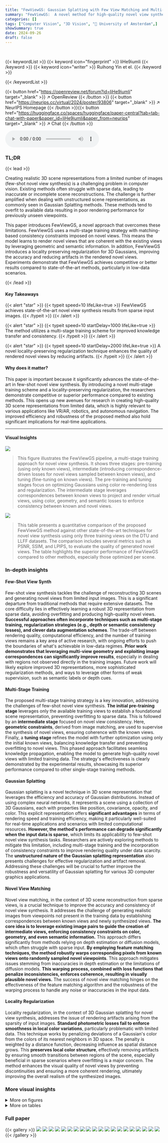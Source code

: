 ```yaml
---
title: "FewViewGS: Gaussian Splatting with Few View Matching and Multi-stage Training"
summary: "FewViewGS:  A novel method for high-quality novel view synthesis from sparse images using a multi-stage training scheme and a new locality-preserving regularization for 3D Gaussians."
categories: []
tags: ["Computer Vision", "3D Vision", "🏢 University of Amsterdam",]
showSummary: true
date: 2024-09-26
draft: false
---
```


<br>

{{< keywordList >}}
{{< keyword icon="fingerprint" >}} liHe9iumIi {{< /keyword >}}
{{< keyword icon="writer" >}} Ruihong Yin et el. {{< /keyword >}}
 
{{< /keywordList >}}

{{< button href="https://openreview.net/forum?id=liHe9iumIi" target="_blank" >}}
↗ OpenReview
{{< /button >}}
{{< button href="https://neurips.cc/virtual/2024/poster/93806" target="_blank" >}}
↗ NeurIPS Homepage
{{< /button >}}{{< button href="https://huggingface.co/spaces/huggingface/paper-central?tab=tab-chat-with-paper&paper_id=liHe9iumIi&paper_from=neurips" target="_blank" >}}
↗ Chat
{{< /button >}}



<audio controls>
    <source src="https://ai-paper-reviewer.com/liHe9iumIi/podcast.wav" type="audio/wav">
    Your browser does not support the audio element.
</audio>


### TL;DR


{{< lead >}}

Creating realistic 3D scene representations from a limited number of images (few-shot novel view synthesis) is a challenging problem in computer vision. Existing methods often struggle with sparse data, leading to inaccurate or incomplete scene reconstructions.  The challenge is further amplified when dealing with unstructured scene representations, as commonly seen in Gaussian Splatting methods.  These methods tend to overfit to available data resulting in poor rendering performance for previously unseen viewpoints. 

This paper introduces FewViewGS, a novel approach that overcomes these limitations. FewViewGS uses a multi-stage training strategy with matching-based consistency constraints imposed on novel views.  This means the model learns to render novel views that are coherent with the existing views by leveraging geometric and semantic information.  In addition, FewViewGS introduces a locality preserving regularization for 3D Gaussians, improving the accuracy and reducing artifacts in the rendered novel views. Experiments demonstrate that FewViewGS achieves competitive or better results compared to state-of-the-art methods, particularly in low-data scenarios.

{{< /lead >}}


#### Key Takeaways

{{< alert "star" >}}
{{< typeit speed=10 lifeLike=true >}} FewViewGS achieves state-of-the-art novel view synthesis results from sparse input images. {{< /typeit >}}
{{< /alert >}}

{{< alert "star" >}}
{{< typeit speed=10 startDelay=1000 lifeLike=true >}} The method utilizes a multi-stage training scheme for improved knowledge transfer and consistency. {{< /typeit >}}
{{< /alert >}}

{{< alert "star" >}}
{{< typeit speed=10 startDelay=2000 lifeLike=true >}} A novel locality-preserving regularization technique enhances the quality of rendered novel views by reducing artifacts. {{< /typeit >}}
{{< /alert >}}

#### Why does it matter?
This paper is important because it significantly advances the state-of-the-art in few-shot novel view synthesis. By introducing a novel multi-stage training scheme and a locality-preserving regularization, the researchers demonstrate competitive or superior performance compared to existing methods. This opens up new avenues for research in creating high-quality 3D scene representations from limited data, which is highly relevant to various applications like VR/AR, robotics, and autonomous navigation.  The improved efficiency and robustness of the proposed method also hold significant implications for real-time applications.

------
#### Visual Insights



![](https://ai-paper-reviewer.com/liHe9iumIi/figures_3_1.jpg)

> This figure illustrates the FewViewGS pipeline, a multi-stage training approach for novel view synthesis. It shows three stages: pre-training (using only known views), intermediate (introducing correspondence-driven losses for novel views sampled between known views), and tuning (fine-tuning on known views). The pre-training and tuning stages focus on optimizing Gaussians using color re-rendering loss and regularization. The intermediate stage leverages correspondences between known views to project and render virtual views, using color, geometry, and semantic losses to enforce consistency between known and novel views.





![](https://ai-paper-reviewer.com/liHe9iumIi/tables_7_1.jpg)

> This table presents a quantitative comparison of the proposed FewViewGS method against other state-of-the-art techniques for novel view synthesis using only three training views on the DTU and LLFF datasets.  The comparison includes several metrics such as PSNR, SSIM, and LPIPS, to evaluate the quality of generated novel views. The table highlights the superior performance of FewViewGS compared to other methods, especially those optimized per scene. 





### In-depth insights


#### Few-Shot View Synth
Few-shot view synthesis tackles the challenge of reconstructing 3D scenes and generating novel views from limited input images.  This is a significant departure from traditional methods that require extensive datasets.  The core difficulty lies in effectively learning a robust 3D representation from sparse data, avoiding overfitting and producing high-quality novel views.  **Successful approaches often incorporate techniques such as multi-stage training, regularization strategies (e.g., depth or semantic consistency losses), and clever data augmentation schemes**.  The trade-off between rendering quality, computational efficiency, and the number of training views remains a key area of active research, with ongoing efforts to push the boundaries of what's achievable in low-data regimes.  **Prior work demonstrates that leveraging multi-view geometry and exploiting image correspondences can significantly improve results**, especially in dealing with regions not observed directly in the training images.  Future work will likely explore improved 3D representations, more sophisticated regularization methods, and ways to leverage other forms of weak supervision, such as semantic labels or depth cues.

#### Multi-Stage Training
The proposed multi-stage training strategy is a key innovation, addressing the challenges of few-shot novel view synthesis.  **The initial pre-training stage** leverages only the available training views to establish a foundational scene representation, preventing overfitting to sparse data.  This is followed by an **intermediate stage** focused on novel view consistency.  Here,  **geometric constraints**, derived from image matching, are used to supervise the synthesis of novel views, ensuring coherence with the known views.  Finally, a **tuning stage** refines the model with further optimization using only the initial known views, balancing knowledge transfer and preventing overfitting to novel views. This phased approach facilitates seamless knowledge propagation, enabling the model to generate high-quality novel views with limited training data. The strategy's effectiveness is clearly demonstrated by the experimental results, showcasing its superior performance compared to other single-stage training methods.

#### Gaussian Splatting
Gaussian splatting is a novel technique in 3D scene representation that leverages the efficiency and accuracy of Gaussian distributions.  Instead of using complex neural networks, it represents a scene using a collection of 3D Gaussians, each with properties like position, covariance, opacity, and color.  This explicit representation offers **significant advantages** in terms of rendering speed and training efficiency, making it particularly well-suited for real-time applications and scenarios with limited computational resources.  **However, the method's performance can degrade significantly when the input data is sparse**, which limits its applicability to few-shot novel view synthesis tasks.  Researchers are actively exploring methods to mitigate this limitation, including multi-stage training and the incorporation of consistency constraints to improve rendering quality under data scarcity.  The **unstructured nature of the Gaussian splatting representation** also presents challenges for effective regularization and artifact removal.  Addressing these challenges will be crucial to further improve the robustness and versatility of Gaussian splatting for various 3D computer graphics applications.

#### Novel View Matching
Novel view matching, in the context of 3D scene reconstruction from sparse views, is a crucial technique to improve the accuracy and consistency of novel view synthesis. It addresses the challenge of generating realistic images from viewpoints not present in the training data by establishing correspondences between known views and newly synthesized views.  **The core idea is to leverage existing image pairs to guide the creation of intermediate views, enforcing consistency constraints on color, geometry, and even semantic information.** This approach differs significantly from methods relying on depth estimation or diffusion models, which often struggle with sparse input. **By employing feature matching techniques, the method robustly warps corresponding pixels from known views onto randomly sampled novel viewpoints**. This approach mitigates issues stemming from inaccuracies in depth estimation or the limitations of diffusion models. **This warping process, combined with loss functions that penalize inconsistencies, enforces coherence, resulting in visually plausible novel views.** The success of novel view matching hinges on the effectiveness of the feature matching algorithm and the robustness of the warping process to handle any noise or inaccuracies in the input data.

#### Locality Regularization
Locality regularization, in the context of 3D Gaussian splatting for novel view synthesis, addresses the issue of rendering artifacts arising from the sparsity of input images.  **Standard photometric losses fail to enforce smoothness in local color variations**, particularly problematic with limited data. This technique works by penalizing deviations of a Gaussian's color from the colors of its nearest neighbors in 3D space.  The penalty is weighted by a distance function, decreasing influence as spatial distance grows. This **preserves local color structure**, effectively removing artifacts by ensuring smooth transitions between regions of the scene, especially beneficial in sparse scenarios where overfitting is a major concern. The method enhances the visual quality of novel views by preventing discontinuities and ensuring a more coherent rendering, ultimately improving the overall realism of the synthesized images.


### More visual insights

<details>
<summary>More on figures
</summary>


![](https://ai-paper-reviewer.com/liHe9iumIi/figures_6_1.jpg)

> This figure displays a qualitative comparison of novel view synthesis results on the DTU and LLFF datasets using four different methods: 3DGS, RegNeRF, DNGaussian, and the proposed FewViewGS method.  Ground truth images are also shown for comparison. The results illustrate that FewViewGS produces sharper, more artifact-free images compared to the other methods, especially in challenging scenarios where other methods lead to blurred or distorted outputs.


![](https://ai-paper-reviewer.com/liHe9iumIi/figures_7_1.jpg)

> This figure shows a qualitative comparison of novel view synthesis results on the DTU and LLFF datasets using different methods: 3DGS, RegNeRF, DNGaussian, and the proposed FewViewGS method.  The results highlight that FewViewGS produces sharper, more artifact-free images compared to the other methods, particularly in areas with less supervision.


![](https://ai-paper-reviewer.com/liHe9iumIi/figures_13_1.jpg)

> This figure illustrates the multi-stage training process of the FewViewGS method.  It shows three stages: pre-training, intermediate, and tuning.  The pre-training and tuning stages optimize 3D Gaussians using only known views, focusing on color re-rendering loss and regularization. The intermediate stage leverages correspondences between training image pairs, warping them to novel views sampled between them. This stage applies color, geometry, and semantic losses to ensure consistency between novel and known views.


![](https://ai-paper-reviewer.com/liHe9iumIi/figures_14_1.jpg)

> This figure compares the qualitative results of novel view synthesis on the DTU and LLFF datasets using different methods, including RegNeRF, 3DGS, DNGaussian, and the proposed FewViewGS method.  It highlights that FewViewGS produces sharper and more artifact-free results than the other methods, addressing the limitations of RegNeRF's blurriness and artifacts in 3DGS and DNGaussian, especially in novel view generation.


![](https://ai-paper-reviewer.com/liHe9iumIi/figures_14_2.jpg)

> This figure shows the qualitative comparison of novel view synthesis results using different combinations of loss functions.  The first image shows results from the baseline 3D Gaussian Splatting (3DGS). Subsequent images show the improvements achieved by adding geometric consistency loss, then color consistency loss, and finally semantic consistency loss. The last image shows the ground truth. The improvements in visual quality are evident as more loss terms are incorporated, demonstrating the effectiveness of the multi-view consistency constraint in enhancing the realism and coherence of the synthesized novel views.


![](https://ai-paper-reviewer.com/liHe9iumIi/figures_14_3.jpg)

> This figure compares the visual results of novel view synthesis using different feature networks for semantic loss in FewViewGS.  It demonstrates the impact of the choice of feature extractor on the final image quality, showing results with CLIP, DINOv2, and VGG16 features, and comparing these to the ground truth (GT) and the baseline 3DGS method.


![](https://ai-paper-reviewer.com/liHe9iumIi/figures_14_4.jpg)

> This figure compares the performance of two feature matching algorithms, RoMa and SIFT, in finding correspondences between two images of similar objects (Image 1 and Image 2).  RoMa demonstrates superior matching capabilities with more accurate and numerous correspondences highlighted in red lines, compared to SIFT, which shows significantly fewer and less precise matches. This difference in matching quality directly affects the subsequent novel view synthesis process.  The more accurate matches provided by RoMa contribute to improved visual coherence and reduce artifacts in the final rendered novel view.


![](https://ai-paper-reviewer.com/liHe9iumIi/figures_15_1.jpg)

> This figure shows an ablation study on feature matching. The leftmost image shows the results using 3DGS without feature matching. The next two images show the results with feature matching, with the middle image showing results when using only single-view correspondences (i.e., no multi-view consistency). The rightmost image shows the ground truth. The results show that feature matching greatly improves the results, with multi-view consistency further improving the results. This demonstrates the importance of feature matching and multi-view consistency for accurate novel view synthesis.


![](https://ai-paper-reviewer.com/liHe9iumIi/figures_15_2.jpg)

> This figure shows a comparison of novel view synthesis results using single-stage training versus multi-stage training, highlighting the improvements achieved by enforcing multi-view consistency constraints in the multi-stage approach.  The single-stage training leads to blurry results, especially noticeable in the Smurf and grocery scenes, indicating issues with depth and view consistency.  In contrast, the multi-stage training produces sharper, more realistic novel views, demonstrating the effectiveness of the proposed method in handling few-shot scenarios. The ground truth (GT) images are provided for reference.


</details>




<details>
<summary>More on tables
</summary>


![](https://ai-paper-reviewer.com/liHe9iumIi/tables_7_2.jpg)
> This table presents a quantitative comparison of the proposed FewViewGS method against other state-of-the-art novel view synthesis methods on the Blender synthetic dataset.  The evaluation uses 8 training views and reports PSNR, SSIM, and LPIPS scores, demonstrating the superior performance of FewViewGS.

![](https://ai-paper-reviewer.com/liHe9iumIi/tables_8_1.jpg)
> This table presents the ablation study performed on the DTU dataset using 3 training views.  It systematically evaluates the impact of different components of the FewViewGS model on the final performance metrics (PSNR, SSIM, LPIPS). Each row represents a different configuration, showing the results with and without various components like Llocality (locality-preserving regularization), Lgeom (geometry loss), Lcolor (color loss), Lsem (semantic loss), and different feature extraction backbones for Lsem, as well as with and without the minimum operation in the consistency loss calculation and single-stage vs multi-stage training. Row xiv shows the final model's performance with all components included.

![](https://ai-paper-reviewer.com/liHe9iumIi/tables_12_1.jpg)
> This table presents a quantitative comparison of the proposed FewViewGS method against several state-of-the-art (SOTA) novel view synthesis methods on the DTU and LLFF datasets.  The evaluation is performed using 3 training views for all methods.  The table shows PSNR, SSIM, and LPIPS scores for each method on each dataset, enabling a direct comparison of rendering quality. Concurrent works are indicated with an asterisk.

![](https://ai-paper-reviewer.com/liHe9iumIi/tables_13_1.jpg)
> This ablation study analyzes the impact of each component of the proposed FewViewGS method on the DTU dataset using 3 training views.  It examines the contribution of the locality preserving regularization, the novel view consistency loss (broken down into its geometric, color, and semantic components), the choice of feature network for the semantic loss, the use of the min operation within the consistency loss, the use of a multi-stage training scheme versus a single-stage scheme, and the use of feature matching versus no feature matching.  The results show the relative improvement in PSNR, SSIM, and LPIPS for each variation.

![](https://ai-paper-reviewer.com/liHe9iumIi/tables_13_2.jpg)
> This table presents a quantitative comparison of the proposed FewViewGS method against state-of-the-art techniques for novel view synthesis using only three training views on the DTU and LLFF datasets.  The metrics used to assess the performance are PSNR, SSIM, and LPIPS. Higher PSNR and SSIM values indicate better performance, while a lower LPIPS value is preferred. The table includes results from various methods, both NeRF-based and 3D Gaussian Splatting-based, highlighting FewViewGS's competitive performance.

</details>




### Full paper

{{< gallery >}}
<img src="https://ai-paper-reviewer.com/liHe9iumIi/1.png" class="grid-w50 md:grid-w33 xl:grid-w25" />
<img src="https://ai-paper-reviewer.com/liHe9iumIi/2.png" class="grid-w50 md:grid-w33 xl:grid-w25" />
<img src="https://ai-paper-reviewer.com/liHe9iumIi/3.png" class="grid-w50 md:grid-w33 xl:grid-w25" />
<img src="https://ai-paper-reviewer.com/liHe9iumIi/4.png" class="grid-w50 md:grid-w33 xl:grid-w25" />
<img src="https://ai-paper-reviewer.com/liHe9iumIi/5.png" class="grid-w50 md:grid-w33 xl:grid-w25" />
<img src="https://ai-paper-reviewer.com/liHe9iumIi/6.png" class="grid-w50 md:grid-w33 xl:grid-w25" />
<img src="https://ai-paper-reviewer.com/liHe9iumIi/7.png" class="grid-w50 md:grid-w33 xl:grid-w25" />
<img src="https://ai-paper-reviewer.com/liHe9iumIi/8.png" class="grid-w50 md:grid-w33 xl:grid-w25" />
<img src="https://ai-paper-reviewer.com/liHe9iumIi/9.png" class="grid-w50 md:grid-w33 xl:grid-w25" />
<img src="https://ai-paper-reviewer.com/liHe9iumIi/10.png" class="grid-w50 md:grid-w33 xl:grid-w25" />
<img src="https://ai-paper-reviewer.com/liHe9iumIi/11.png" class="grid-w50 md:grid-w33 xl:grid-w25" />
<img src="https://ai-paper-reviewer.com/liHe9iumIi/12.png" class="grid-w50 md:grid-w33 xl:grid-w25" />
<img src="https://ai-paper-reviewer.com/liHe9iumIi/13.png" class="grid-w50 md:grid-w33 xl:grid-w25" />
<img src="https://ai-paper-reviewer.com/liHe9iumIi/14.png" class="grid-w50 md:grid-w33 xl:grid-w25" />
<img src="https://ai-paper-reviewer.com/liHe9iumIi/15.png" class="grid-w50 md:grid-w33 xl:grid-w25" />
<img src="https://ai-paper-reviewer.com/liHe9iumIi/16.png" class="grid-w50 md:grid-w33 xl:grid-w25" />
<img src="https://ai-paper-reviewer.com/liHe9iumIi/17.png" class="grid-w50 md:grid-w33 xl:grid-w25" />
<img src="https://ai-paper-reviewer.com/liHe9iumIi/18.png" class="grid-w50 md:grid-w33 xl:grid-w25" />
<img src="https://ai-paper-reviewer.com/liHe9iumIi/19.png" class="grid-w50 md:grid-w33 xl:grid-w25" />
<img src="https://ai-paper-reviewer.com/liHe9iumIi/20.png" class="grid-w50 md:grid-w33 xl:grid-w25" />
{{< /gallery >}}